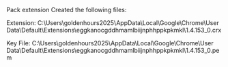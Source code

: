 Pack extension
Created the following files:

Extension: C:\Users\goldenhours2025\AppData\Local\Google\Chrome\User Data\Default\Extensions\eggkanocgddhmamlbiijnphhppkpkmkl\1.4.153_0.crx

Key File: C:\Users\goldenhours2025\AppData\Local\Google\Chrome\User Data\Default\Extensions\eggkanocgddhmamlbiijnphhppkpkmkl\1.4.153_0.pem